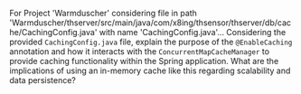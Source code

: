 For Project 'Warmduscher' considering file in path 'Warmduscher/thserver/src/main/java/com/x8ing/thsensor/thserver/db/cache/CachingConfig.java' with name 'CachingConfig.java'... 
Considering the provided `CachingConfig.java` file, explain the purpose of the `@EnableCaching` annotation and how it interacts with the `ConcurrentMapCacheManager` to provide caching functionality within the Spring application. What are the implications of using an in-memory cache like this regarding scalability and data persistence?